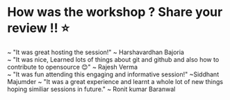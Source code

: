 # How was the workshop ? Share your review !! :star:

~ "It was great hosting the session!" ~ Harshavardhan Bajoria  
~ "It was nice, Learned lots of things about git and github and also how to contribute to opensource :blush:" ~ Rajesh Verma <br>
~ "It was fun attending this engaging and informative session!" ~Siddhant Majumder
~ "It was a great experience and learnt a whole lot of new things hoping similiar sessions in future." ~ Ronit kumar Baranwal

